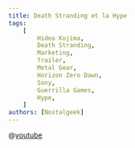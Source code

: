 ```yaml
---
title: Death Stranding et la Hype
tags:
    [
        Hideo Kojima,
        Death Stranding,
        Marketing,
        Trailer,
        Metal Gear,
        Horizon Zero Dawn,
        Sony,
        Guerrilla Games,
        Hype,
    ]
authors: [Nostalgeek]
---
```


@[youtube](https://www.youtube.com/watch?v=cPVFzehCG4U)
